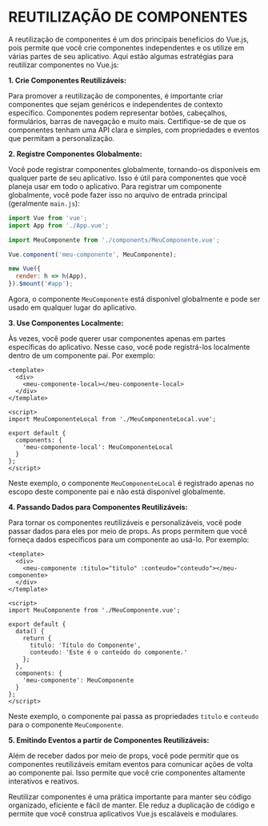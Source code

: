 # REUTILIZAÇÃO DE COMPONENTES
A reutilização de componentes é um dos principais benefícios do Vue.js, pois permite que você crie componentes independentes e os utilize em várias partes de seu aplicativo. Aqui estão algumas estratégias para reutilizar componentes no Vue.js:

**1. Crie Componentes Reutilizáveis:**

Para promover a reutilização de componentes, é importante criar componentes que sejam genéricos e independentes de contexto específico. Componentes podem representar botões, cabeçalhos, formulários, barras de navegação e muito mais. Certifique-se de que os componentes tenham uma API clara e simples, com propriedades e eventos que permitam a personalização.

**2. Registre Componentes Globalmente:**

Você pode registrar componentes globalmente, tornando-os disponíveis em qualquer parte de seu aplicativo. Isso é útil para componentes que você planeja usar em todo o aplicativo. Para registrar um componente globalmente, você pode fazer isso no arquivo de entrada principal (geralmente `main.js`):

```javascript
import Vue from 'vue';
import App from './App.vue';

import MeuComponente from './components/MeuComponente.vue';

Vue.component('meu-componente', MeuComponente);

new Vue({
  render: h => h(App),
}).$mount('#app');
```

Agora, o componente `MeuComponente` está disponível globalmente e pode ser usado em qualquer lugar do aplicativo.

**3. Use Componentes Localmente:**

Às vezes, você pode querer usar componentes apenas em partes específicas do aplicativo. Nesse caso, você pode registrá-los localmente dentro de um componente pai. Por exemplo:

```vue
<template>
  <div>
    <meu-componente-local></meu-componente-local>
  </div>
</template>

<script>
import MeuComponenteLocal from './MeuComponenteLocal.vue';

export default {
  components: {
    'meu-componente-local': MeuComponenteLocal
  }
};
</script>
```

Neste exemplo, o componente `MeuComponenteLocal` é registrado apenas no escopo deste componente pai e não está disponível globalmente.

**4. Passando Dados para Componentes Reutilizáveis:**

Para tornar os componentes reutilizáveis e personalizáveis, você pode passar dados para eles por meio de props. As props permitem que você forneça dados específicos para um componente ao usá-lo. Por exemplo:

```vue
<template>
  <div>
    <meu-componente :titulo="titulo" :conteudo="conteudo"></meu-componente>
  </div>
</template>

<script>
import MeuComponente from './MeuComponente.vue';

export default {
  data() {
    return {
      titulo: 'Título do Componente',
      conteudo: 'Este é o conteúdo do componente.'
    };
  },
  components: {
    'meu-componente': MeuComponente
  }
};
</script>
```

Neste exemplo, o componente pai passa as propriedades `titulo` e `conteudo` para o componente `MeuComponente`.

**5. Emitindo Eventos a partir de Componentes Reutilizáveis:**

Além de receber dados por meio de props, você pode permitir que os componentes reutilizáveis emitam eventos para comunicar ações de volta ao componente pai. Isso permite que você crie componentes altamente interativos e reativos.

Reutilizar componentes é uma prática importante para manter seu código organizado, eficiente e fácil de manter. Ele reduz a duplicação de código e permite que você construa aplicativos Vue.js escaláveis e modulares.